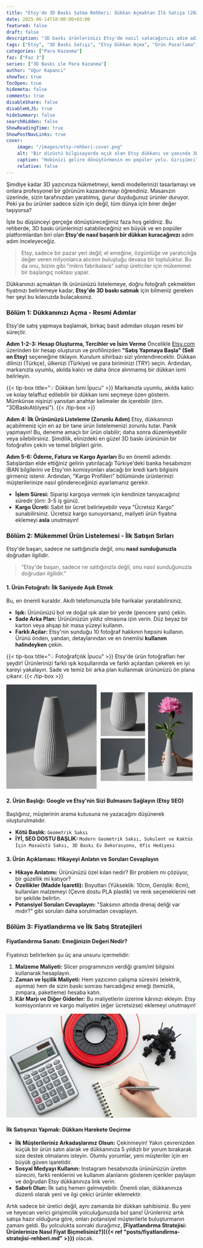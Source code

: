 ```yaml
---
title: "Etsy'de 3D Baskı Satma Rehberi: Dükkan Açmaktan İlk Satışa (2025)"
date: 2025-06-14T10:00:00+03:00
featured: false
draft: false
description: "3D baskı ürünlerinizi Etsy'de nasıl satacağınızı adım adım öğrenin. Dükkan açma, ürün listeleme, etkili fotoğrafçılık, Etsy SEO stratejileri ve ilk satışınızı yapma rehberi."
tags: ["Etsy", "3D Baskı Satışı", "Etsy Dükkan Açma", "Ürün Pazarlama", "Etsy SEO", "Etsy Fiyatlandırma", "Girişimcilik", "Online Satış", "Mikro Fabrika", "Girişimcilik"]
categories: ["Para Kazanma"]
faz: ["Faz 3"]
series: ["3D Baskı ile Para Kazanma"]
author: "Uğur Kapancı"
showToc: true
TocOpen: true
hidemeta: false
comments: true
disableShare: false
disableHLJS: true
hideSummary: false
searchHidden: false
ShowReadingTime: true
ShowPostNavLinks: true
cover:
    image: "/images/etsy-rehberi-cover.png"
    alt: "Bir dizüstü bilgisayarda açık olan Etsy dükkanı ve yanında 3D baskı ürünler"
    caption: "Hobinizi gelire dönüştürmenin en popüler yolu. Girişimcilik başlıyor!"
    relative: false
---
```


Şimdiye kadar 3D yazıcınıza hükmetmeyi, kendi modellerinizi tasarlamayı ve onlara profesyonel bir görünüm kazandırmayı öğrendiniz. Masanızın üzerinde, sizin tarafınızdan yaratılmış, gurur duyduğunuz ürünler duruyor. Peki ya bu ürünler sadece sizin için değil, tüm dünya için birer değer taşıyorsa?

İşte bu düşünceyi gerçeğe dönüştüreceğimiz faza hoş geldiniz. Bu rehberde, 3D baskı ürünlerinizi satabileceğiniz en büyük ve en popüler platformlardan biri olan **Etsy'de nasıl başarılı bir dükkan kuracağınızı** adım adım inceleyeceğiz.

> Etsy, sadece bir pazar yeri değil; el emeğine, özgünlüğe ve yaratıcılığa değer veren milyonlarca alıcının buluştuğu devasa bir topluluktur. Bu da onu, bizim gibi "mikro fabrikalara" sahip üreticiler için mükemmel bir başlangıç noktası yapar.

Dükkanınızı açmaktan ilk ürününüzü listelemeye, doğru fotoğrafı çekmekten fiyatınızı belirlemeye kadar, **Etsy'de 3D baskı satmak** için bilmeniz gereken her şeyi bu kılavuzda bulacaksınız.

### Bölüm 1: Dükkanınızı Açma - Resmi Adımlar

Etsy'de satış yapmaya başlamak, birkaç basit adımdan oluşan resmi bir süreçtir.

**Adım 1-2-3: Hesap Oluşturma, Tercihler ve İsim Verme**
Öncelikle [Etsy.com](https://www.etsy.com) üzerinden bir hesap oluşturun ve profilinizden **"Satış Yapmaya Başla" (Sell on Etsy)** seçeneğine tıklayın. Kurulum sihirbazı sizi yönlendirecektir. Dükkan dilinizi (Türkçe), ülkenizi (Türkiye) ve para biriminizi (TRY) seçin. Ardından, markanızla uyumlu, akılda kalıcı ve daha önce alınmamış bir dükkan ismi belirleyin.

{{< tip-box title="💡 Dükkan İsmi İpucu" >}}
Markanızla uyumlu, akılda kalıcı ve kolay telaffuz edilebilir bir dükkan ismi seçmeye özen gösterin. Mümkünse nişinizi yansıtan anahtar kelimeler de içerebilir (örn. "3DBaskıAtölyesi").
{{< /tip-box >}}

**Adım 4: İlk Ürününüzü Listeleme (Zorunlu Adım)**
Etsy, dükkanınızı açabilmeniz için en az bir tane ürün listelemenizi zorunlu tutar. Panik yapmayın! Bu, deneme amaçlı bir ürün olabilir; daha sonra düzenleyebilir veya silebilirsiniz. Şimdilik, elinizdeki en güzel 3D baskı ürününün bir fotoğrafını çekin ve temel bilgileri girin.

**Adım 5-6: Ödeme, Fatura ve Kargo Ayarları**
Bu en önemli adımdır. Satışlardan elde ettiğiniz gelirin yatırılacağı Türkiye'deki banka hesabınızın IBAN bilgilerini ve Etsy'nin komisyonları alacağı bir kredi kartı bilgisini girmeniz istenir. Ardından, "Kargo Profilleri" bölümünde ürünlerinizi müşterilerinize nasıl göndereceğinizi ayarlamanız gerekir.
* **İşlem Süresi:** Siparişi kargoya vermek için kendinize tanıyacağınız süredir (örn: 3-5 iş günü).
* **Kargo Ücreti:** Sabit bir ücret belirleyebilir veya "Ücretsiz Kargo" sunabilirsiniz. Ücretsiz kargo sunuyorsanız, maliyeti ürün fiyatına eklemeyi **asla** unutmayın!

### Bölüm 2: Mükemmel Ürün Listelemesi - İlk Satışın Sırları

Etsy'de başarı, sadece ne sattığınızla değil, onu **nasıl sunduğunuzla** doğrudan ilgilidir.

> "Etsy'de başarı, sadece ne sattığınızla değil, onu nasıl sunduğunuzla doğrudan ilgilidir."

#### 1. Ürün Fotoğrafı: İlk Saniyede Aşık Etmek
Bu, en önemli kuraldır. Akıllı telefonunuzla bile harikalar yaratabilirsiniz.
* **Işık:** Ürününüzü bol ve doğal ışık alan bir yerde (pencere yanı) çekin.
* **Sade Arka Plan:** Ürününüzün yıldız olmasına izin verin. Düz beyaz bir karton veya ahşap bir masa yüzeyi kullanın.
* **Farklı Açılar:** Etsy'nin sunduğu 10 fotoğraf hakkının hepsini kullanın. Ürünü önden, yandan, detaylarından ve en önemlisi **kullanım halindeyken** çekin.

{{< tip-box title="💡 Fotoğrafçılık İpucu" >}}
Etsy'de ürün fotoğrafları her şeydir! Ürünlerinizi farklı ışık koşullarında ve farklı açılardan çekerek en iyi kareyi yakalayın. Sade ve temiz bir arka plan kullanmak ürününüzü ön plana çıkarır.
{{< /tip-box >}}

![Farklı açılardan çekilmiş, iyi aydınlatılmış, temiz bir arka plana sahip 3D baskı bir ürünün fotoğraf kolajı](/images/etsy-urun-fotografi.png)

#### 2. Ürün Başlığı: Google ve Etsy'nin Sizi Bulmasını Sağlayın (Etsy SEO)
Başlığınız, müşterinin arama kutusuna ne yazacağını düşünerek oluşturulmalıdır.
* **Kötü Başlık:** `Geometrik Saksı`
* **İYİ, SEO DOSTU BAŞLIK:** `Modern Geometrik Saksı, Sukulent ve Kaktüs İçin Masaüstü Saksı, 3D Baskı Ev Dekorasyonu, Ofis Hediyesi`

#### 3. Ürün Açıklaması: Hikayeyi Anlatın ve Soruları Cevaplayın
* **Hikaye Anlatımı:** Ürününüzü özel kılan nedir? Bir problem mi çözüyor, bir güzellik mi katıyor?
* **Özellikler (Madde İşaretli):** Boyutları (Yükseklik: 10cm, Genişlik: 8cm), kullanılan malzemeyi (Çevre dostu PLA plastik) ve renk seçeneklerini net bir şekilde belirtin.
* **Potansiyel Soruları Cevaplayın:** "Saksının altında drenaj deliği var mıdır?" gibi soruları daha sorulmadan cevaplayın.

### Bölüm 3: Fiyatlandırma ve İlk Satış Stratejileri

#### Fiyatlandırma Sanatı: Emeğinizin Değeri Nedir?
Fiyatınızı belirlerken şu üç ana unsuru içermelidir:
1.  **Malzeme Maliyeti:** Slicer programınızın verdiği gram/ml bilgisini kullanarak hesaplayın.
2.  **Zaman ve İşçilik Maliyeti:** Hem yazıcının çalışma süresini (elektrik, aşınma) hem de sizin baskı sonrası harcadığınız emeği (temizlik, zımpara, paketleme) hesaba katın.
3.  **Kâr Marjı ve Diğer Giderler:** Bu maliyetlerin üzerine kârınızı ekleyin. Etsy komisyonlarını ve kargo maliyetini (eğer ücretsizse) eklemeyi unutmayın!

![Bir hesap makinesi, filament makarası ve 3D baskı bir ürünün olduğu, fiyatlandırma konseptini anlatan bir fotoğraf](/images/etsy-fiyatlandirma.png)

#### İlk Satışınızı Yapmak: Dükkanı Harekete Geçirme
* **İlk Müşterileriniz Arkadaşlarınız Olsun:** Çekinmeyin! Yakın çevrenizden küçük bir ürün satın alarak ve dükkanınıza 5 yıldızlı bir yorum bırakarak size destek olmalarını isteyin. Olumlu yorumlar, yeni müşteriler için en büyük güven işaretidir.
* **Sosyal Medyayı Kullanın:** Instagram hesabınızda ürününüzün üretim sürecini, farklı renklerini ve kullanım alanlarını gösteren içerikler paylaşın ve doğrudan Etsy dükkanınıza link verin.
* **Sabırlı Olun:** İlk satış hemen gelmeyebilir. Önemli olan, dükkanınıza düzenli olarak yeni ve ilgi çekici ürünler eklemektir.

Artık sadece bir üretici değil, aynı zamanda bir dükkan sahibisiniz. Bu yeni ve heyecan verici girişimcilik yolculuğunuzda bol şans! Ürünleriniz artık satışa hazır olduğuna göre, onları potansiyel müşterilerle buluşturmanın zamanı geldi. Bu yolculukta sonraki durağımız, **[Fiyatlandırma Stratejisi: Ürünlerinize Nasıl Fiyat Biçmelisiniz?]({{< ref "posts/fiyatlandirma-stratejisi-rehberi.md" >}})** olacak.